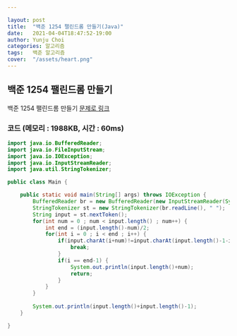 ```yaml
---

layout: post
title:  "백준 1254 팰린드롬 만들기(Java)"
date:   2021-04-04T18:47:52-19:00
author: Yunju Choi
categories: 알고리즘
tags:	백준 알고리즘
cover:  "/assets/heart.png"
---
```


## 백준 1254 팰린드롬 만들기

백준 1254 팰린드롬 만들기 [문제로 링크][링크]



### 코드 (메모리 : 1988KB, 시간 : 60ms)

```java
import java.io.BufferedReader;
import java.io.FileInputStream;
import java.io.IOException;
import java.io.InputStreamReader;
import java.util.StringTokenizer;

public class Main {

	public static void main(String[] args) throws IOException {
		BufferedReader br = new BufferedReader(new InputStreamReader(System.in));
		StringTokenizer st = new StringTokenizer(br.readLine(), " ");
		String input = st.nextToken();
		for(int num = 0 ; num < input.length() ; num++) {
			int end = (input.length()-num)/2;
			for(int i = 0 ; i < end ; i++) {
				if(input.charAt(i+num)!=input.charAt(input.length()-1-i)) {
					break;
				}
				if(i == end-1) {
					System.out.println(input.length()+num);
					return;
				}
			}
		}
		
		System.out.println(input.length()+input.length()-1);
	}

}
```



[링크]: https://www.acmicpc.net/problem/1254

